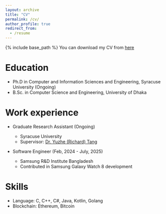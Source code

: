 ```yaml
---
layout: archive
title: "CV"
permalink: /cv/
author_profile: true
redirect_from:
  - /resume
---
```


{% include base_path %}
You can download my CV from [here](files/my-cv.pdf)

Education
======
* Ph.D in Computer and Information Sciences and Engineering, Syracuse University (Ongoing)
* B.Sc. in Computer Science and Engineering, University of Dhaka

Work experience
======
* Graduate Research Assistant (Ongoing)
  * Syracuse University
  * Supervisor: [Dr. Yuzhe (Richard) Tang](https://tristartom.github.io/) 

* Software Engineer (Feb, 2024 - July, 2025)
  * Samsung R&D Institute Bangladesh
  * Contributed in Samsung Galaxy Watch 8 development
  
Skills
======
* Language: C, C++, C#, Java, Kotlin, Golang
* Blockchain: Ethereum, Bitcoin

